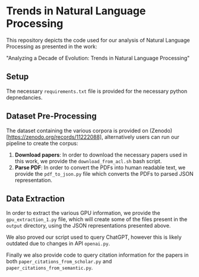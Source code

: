 # Trends in Natural Language Processing

This repository depicts the code used for our analysis of Natural Language Processing as presented in the work:

"Analyzing a Decade of Evolution: Trends in Natural Language Processing"

## Setup 

The necessary `requirements.txt` file is provided for the necessary python depnedancies.

## Dataset Pre-Processing

The dataset containing the various corpora is provided on (Zenodo)[https://zenodo.org/records/11222088], alternatively users can run our pipeline to create the corpus:

1. **Download papers**: In order to download the necessary papers used in this work, we provide the `download_from_acl.sh` bash script.
2. **Parse PDF**: In order to convert the PDFs into human readable text, we provide the `pdf_to_json.py` file which converts the PDFs to parsed JSON representation.

## Data Extraction

In order to extract the various GPU information, we provide the `gpu_extraction_1.py` file, which will create some of the files present in the `output` directory, using the JSON representations presented above.

We also proved our script used to query ChatGPT, however this is likely outdated due to changes in API `openai.py`.

Finally we also provide code to query citation information for the papers in both `paper_citations_from_scholar.py` and `paper_citations_from_semantic.py`.


